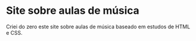 <h1>Site sobre aulas de música</h1>
<p>Criei do zero este site sobre aulas de música baseado em estudos de HTML e CSS.</p>